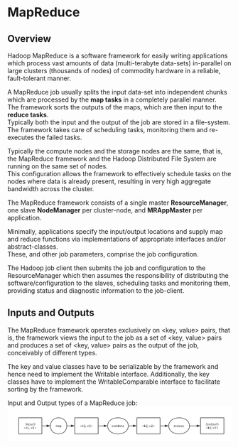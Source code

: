 # MapReduce
## Overview
Hadoop MapReduce is a software framework for easily writing applications which process vast amounts of data (multi-terabyte data-sets) in-parallel on large clusters (thousands of nodes) of commodity hardware in a reliable, fault-tolerant manner.  

A MapReduce job usually splits the input data-set into independent chunks which are processed by the **map tasks** in a completely parallel manner.  
The framework sorts the outputs of the maps, which are then input to the **reduce tasks**.  
Typically both the input and the output of the job are stored in a file-system.  
The framework takes care of scheduling tasks, monitoring them and re-executes the failed tasks.

Typically the compute nodes and the storage nodes are the same, that is, the MapReduce framework and the Hadoop Distributed File System are running on the same set of nodes.  
This configuration allows the framework to effectively schedule tasks on the nodes where data is already present, resulting in very high aggregate bandwidth across the cluster.

The MapReduce framework consists of a single master **ResourceManager**, one slave **NodeManager** per cluster-node, and **MRAppMaster** per application.

Minimally, applications specify the input/output locations and supply map and reduce functions via implementations of appropriate interfaces and/or abstract-classes.  
These, and other job parameters, comprise the job configuration.

The Hadoop job client then submits the job and configuration to the ResourceManager which then assumes the responsibility of distributing the software/configuration to the slaves, scheduling tasks and monitoring them, providing status and diagnostic information to the job-client.

## Inputs and Outputs
The MapReduce framework operates exclusively on <key, value> pairs, that is, the framework views the input to the job as a set of <key, value> pairs and produces a set of <key, value> pairs as the output of the job, conceivably of different types.

The key and value classes have to be serializable by the framework and hence need to implement the Writable interface.
Additionally, the key classes have to implement the WritableComparable interface to facilitate sorting by the framework.

Input and Output types of a MapReduce job:
![MRIO](picture/MRIO.jpg)











